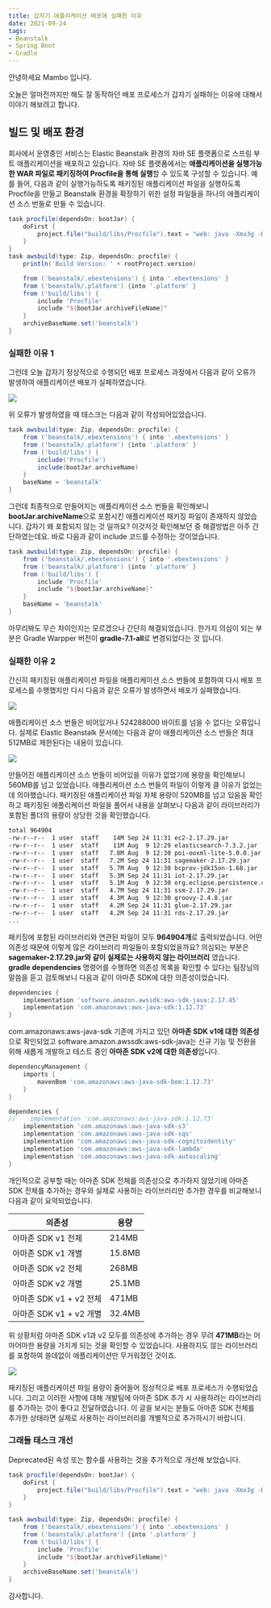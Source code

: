 ```yaml
---
title: 갑자기 애플리케이션 배포에 실패한 이유
date: 2021-09-24
tags:
- Beanstalk
- Spring Boot
- Gradle
---
```


안녕하세요 Mambo 입니다.

오늘은 얼마전까지만 해도 잘 동작하던 배포 프로세스가 갑자기 실패하는 이유에 대해서 이야기 해보려고 합니다.

## 빌드 및 배포 환경
회사에서 운영중인 서비스는 Elastic Beanstalk 환경의 자바 SE 플랫폼으로 스프링 부트 애플리케이션을 배포하고 있습니다. 자바 SE 플랫폼에서는 **애플리케이션을 실행가능한 WAR 파일로 패키징하여 Procfile을 통해 실행**할 수 있도록 구성할 수 있습니다. 예를 들어, 다음과 같이 실행가능하도록 패키징된 애플리케이션 파일을 실행하도록 Procfile을 만들고 Beanstalk 환경을 확장하기 위한 설정 파일들을 하나의 애플리케이션 소스 번들로 만들 수 있습니다.

```groovy
task procfile(dependsOn: bootJar) {
    doFirst {
        project.file("build/libs/Procfile").text = "web: java -Xmx3g -Dfile.encoding=UTF-8 -jar ${bootJar.archiveFileName}"
    }
}
task awsbuild(type: Zip, dependsOn: procfile) {
    println('Build Version: ' + rootProject.version)

    from ('beanstalk/.ebextensions') { into '.ebextensions' }
    from ('beanstalk/.platform') {into '.platform' }
    from ('build/libs') {
        include 'Procfile'
        include "${bootJar.archiveFileName}"
    }
    archiveBaseName.set('beanstalk')
}
```

### 실패한 이유 1

그런데 오늘 갑자기 정상적으로 수행되던 배포 프로세스 과정에서 다음과 같이 오류가 발생하여 애플리케이션 배포가 실패하였습니다.

![](/images/posts/why-fail-deploy-application/reason-01.png)

위 오류가 발생하였을 때 태스크는 다음과 같이 작성되어있었습니다.

```groovy
task awsbuild(type: Zip, dependsOn: procfile) {
    from ('beanstalk/.ebextensions') { into '.ebextensions' }
    from ('beanstalk/.platform') {into '.platform' }
    from ('build/libs') {
        include('Procfile')
        include(bootJar.archiveName)
    }
    baseName = 'beanstalk'
}
```

그런데 최종적으로 만들어지는 애플리케이션 소스 번들을 확인해보니 **bootJar.archiveName**으로 포함시킨 애플리케이션 패키징 파일이 존재하지 않았습니다. 갑자기 왜 포함되지 않는 것 일까요? 이것저것 확인해보던 중 해결방법은 아주 간단하였는데요. 바로 다음과 같이 include 코드를 수정하는 것이었습니다.

```groovy
task awsbuild(type: Zip, dependsOn: procfile) {
    from ('beanstalk/.ebextensions') { into '.ebextensions' }
    from ('beanstalk/.platform') {into '.platform' }
    from ('build/libs') {
        include 'Procfile'
        include "${bootJar.archiveName}"
    }
    baseName = 'beanstalk'
}
```

아무리봐도 무슨 차이인지는 모르겠으나 간단히 해결되었습니다. 한가지 의심이 되는 부분은 Gradle Warpper 버전이 **gradle-7.1-all**로 변경되었다는 것 입니다. 

### 실패한 이유 2
간신히 패키징된 애플리케이션 파일을 애플리케이션 소스 번들에 포함하여 다시 배포 프로세스를 수행했지만 다시 다음과 같은 오류가 발생하면서 배포가 실패했습니다.

![](/images/posts/why-fail-deploy-application/reason-02.png)

애플리케이션 소스 번들은 비어있거나 524288000 바이트를 넘을 수 없다는 오류입니다. 실제로 Elastic Beanstalk 문서에는 다음과 같이 애플리케이션 소스 번들은 최대 512MB로 제한된다는 내용이 있습니다.

![](/images/posts/why-fail-deploy-application/reason-03.png)

만들어진 애플리케이션 소스 번들이 비어있을 이유가 없었기에 용량을 확인해보니 560MB를 넘고 있었습니다. 애플리케이션 소스 번들의 파일이 이렇게 클 이유가 없었는데 의아했습니다. 패키징된 애플리케이션 파일 자체 용량이 520MB를 넘고 있음을 확인하고 패키징된 애플리케이션 파일을 풀어서 내용을 살펴보니 다음과 같이 라이브러리가 포함된 폴더의 용량이 상당한 것을 확인했습니다.

```sh
total 964904
-rw-r--r--  1 user  staff    14M Sep 24 11:31 ec2-2.17.29.jar
-rw-r--r--  1 user  staff    11M Aug  9 12:29 elasticsearch-7.3.2.jar
-rw-r--r--  1 user  staff   7.8M Aug  9 12:30 poi-ooxml-lite-5.0.0.jar
-rw-r--r--  1 user  staff   7.2M Sep 24 11:31 sagemaker-2.17.29.jar
-rw-r--r--  1 user  staff   5.7M Aug  9 12:30 bcprov-jdk15on-1.68.jar
-rw-r--r--  1 user  staff   5.3M Sep 24 11:31 iot-2.17.29.jar
-rw-r--r--  1 user  staff   5.1M Aug  9 12:30 org.eclipse.persistence.core-2.7.4.jar
-rw-r--r--  1 user  staff   4.7M Sep 24 11:31 ssm-2.17.29.jar
-rw-r--r--  1 user  staff   4.3M Aug  9 12:30 groovy-2.4.8.jar
-rw-r--r--  1 user  staff   4.2M Sep 24 11:31 glue-2.17.29.jar
-rw-r--r--  1 user  staff   4.2M Sep 24 11:31 rds-2.17.29.jar
...
```

패키징에 포함된 라이브러리와 연관된 파일이 모두 **964904개**로 출력되었습니다. 어떤 의존성 때문에 이렇게 많은 라이브러리 파일들이 포함되었을까요? 의심되는 부분은 **sagemaker-2.17.29.jar와 같이 실제로는 사용하지 않는 라이브러리** 였습니다. **gradle dependencies** 명령어를 수행하면 의존성 목록을 확인할 수 있다는 팀장님의 말씀을 듣고 검토해보니 다음과 같이 아마존 SDK에 대한 의존성이었습니다.

```groovy
dependencies {
    implementation 'software.amazon.awssdk:aws-sdk-java:2.17.45'
    implementation 'com.amazonaws:aws-java-sdk:1.12.73'
}
```

com.amazonaws:aws-java-sdk 기존에 가지고 있던 **아마존 SDK v1에 대한 의존성**으로 확인되었고 software.amazon.awssdk:aws-sdk-java는 신규 기능 및 전환을 위해 새롭게 개발하고 테스트 중인 **아마존 SDK v2에 대한 의존성**입니다. 

```groovy
dependencyManagement {
    imports {
        mavenBom 'com.amazonaws:aws-java-sdk-bom:1.12.73'
    }
}

dependencies {
//    implementation 'com.amazonaws:aws-java-sdk:1.12.73'
    implementation 'com.amazonaws:aws-java-sdk-s3'
    implementation 'com.amazonaws:aws-java-sdk-sqs'
    implementation 'com.amazonaws:aws-java-sdk-cognitoidentity'
    implementation 'com.amazonaws:aws-java-sdk-lambda'
    implementation 'com.amazonaws:aws-java-sdk-autoscaling'
}
```

개인적으로 공부할 때는 아마존 SDK 전체를 의존성으로 추가하지 않았기에 아마존 SDK 전체를 추가하는 경우와 실제로 사용하는 라이브러리만 추가한 경우를 비교해보니 다음과 같이 요약되었습니다.

의존성|용량
---|---
아마존 SDK v1 전체|214MB
아마존 SDK v1 개별|15.8MB
아마존 SDK v2 전체|268MB
아마존 SDK v2 개별|25.1MB
아마존 SDK v1 + v2 전체|471MB
아마존 SDK v1 + v2 개별|32.4MB

위 상황처럼 아마존 SDK v1과 v2 모두를 의존성에 추가하는 경우 무려 **471MB**라는 어마어마한 용량을 가지게 되는 것을 확인할 수 있었습니다. 사용하지도 않는 라이브러리를 포함하여 쓸데없이 애플리케이션만 무거워졌던 것이죠. 

![](/images/posts/why-fail-deploy-application/reason-04.png)

패키징된 애플리케이션 파일 용량이 줄어들어 정상적으로 배포 프로세스가 수행되었습니다. 그리고 이러한 사항에 대해 개발팀에 아마존 SDK 추가 시 사용하려는 라이브러리를 추가하는 것이 좋다고 전달하였습니다. 이 글을 보시는 분들도 아마존 SDK 전체를 추가한 상태라면 실제로 사용하는 라이브러리를 개별적으로 추가하시기 바랍니다.

### 그래들 태스크 개선
Deprecated된 속성 또는 함수를 사용하는 것을 추가적으로 개선해 보았습니다.

```groovy
task procfile(dependsOn: bootJar) {
    doFirst {
        project.file("build/libs/Procfile").text = "web: java -Xmx3g -Dfile.encoding=UTF-8 -jar ${bootJar.archiveFileName}"
    }
}

task awsbuild(type: Zip, dependsOn: procfile) {
    from ('beanstalk/.ebextensions') { into '.ebextensions' }
    from ('beanstalk/.platform') {into '.platform' }
    from ('build/libs') {
        include 'Procfile'
        include "${bootJar.archiveFileName}"
    }
    archiveBaseName.set('beanstalk')
}
```

감사합니다.